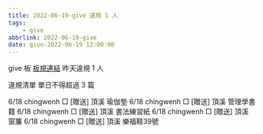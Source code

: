 ```yaml
---
title: 2022-06-19-give 違規 1 人
tags:
    - give
abbrlink: 2022-06-19-give
date: give-2022-06-19 12:00:00
---
```

give 板 [板規連結](https://www.ptt.cc/bbs/give/M.1612495900.A.C32.html)
昨天違規 1 人
<!-- more -->

違規清單
單日不得超過 3 篇

6/18 chingwenh □ [贈送] 頂溪 瑜伽墊
6/18 chingwenh □ [贈送] 頂溪 管理學書籍
6/18 chingwenh □ [贈送] 頂溪 書法練習紙
6/18 chingwenh □ [贈送] 頂溪 窗簾
6/18 chingwenh □ [贈送] 頂溪 樂福鞋39號